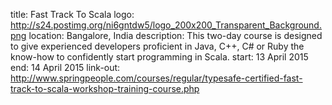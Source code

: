 title: Fast Track To Scala
logo: http://s24.postimg.org/ni6gntdw5/logo_200x200_Transparent_Background.png
location: Bangalore, India
description: This two-day course is designed to give experienced developers proficient in Java, C++, C# or Ruby the know-how to confidently start programming in Scala.
start: 13 April 2015
end: 14 April 2015
link-out: http://www.springpeople.com/courses/regular/typesafe-certified-fast-track-to-scala-workshop-training-course.php
